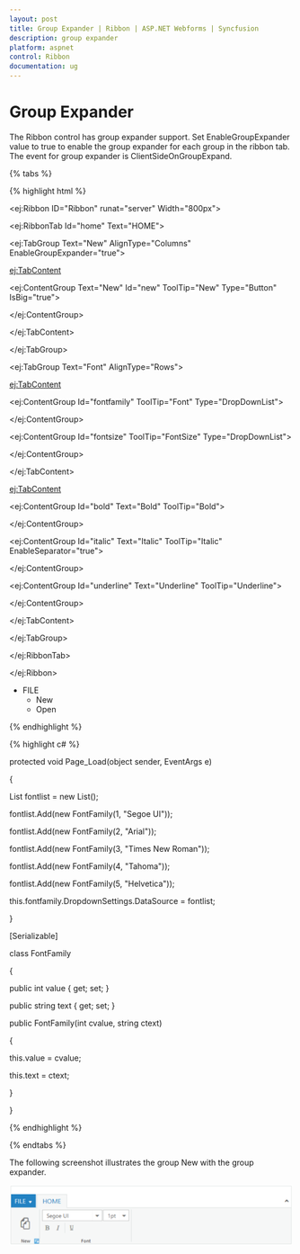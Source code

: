 ```yaml
---
layout: post
title: Group Expander | Ribbon | ASP.NET Webforms | Syncfusion
description: group expander
platform: aspnet
control: Ribbon
documentation: ug
---
```


# Group Expander

The Ribbon control has group expander support. Set EnableGroupExpander value to true to enable the group expander for each group in the ribbon tab. The event for group expander is ClientSideOnGroupExpand.

{% tabs %}

{% highlight html %}


<ej:Ribbon ID="Ribbon" runat="server" Width="800px">

<ApplicationTab ItemID="menu" Type="ApplicationMenu">

<MenuSettings OpenOnClick="false"></MenuSettings>

</ApplicationTab>

<RibbonTabs>

<ej:RibbonTab Id="home" Text="HOME">

<TabGroupCollection>

<ej:TabGroup Text="New" AlignType="Columns" EnableGroupExpander="true">

<ContentCollection>

<ej:TabContent>

<ContentDefaults Width="100" />

<ContentGroupCollection>

<ej:ContentGroup Text="New" Id="new" ToolTip="New" Type="Button" IsBig="true">

<ButtonSettings ContentType="ImageOnly" PrefixIcon="e-ribbon e-new" />

</ej:ContentGroup>

</ContentGroupCollection>

</ej:TabContent>

</ContentCollection>

</ej:TabGroup>

<ej:TabGroup Text="Font" AlignType="Rows">

<ContentCollection>

<ej:TabContent>

<ContentGroupCollection>

<ej:ContentGroup Id="fontfamily" ToolTip="Font" Type="DropDownList">

<DropdownSettings Value="Segoe UI" Text="Fonts" Width="150"></DropdownSettings>

</ej:ContentGroup>

<ej:ContentGroup Id="fontsize" ToolTip="FontSize" Type="DropDownList">

<DropdownSettings Value="1pt" Width="65"></DropdownSettings>

</ej:ContentGroup>

</ContentGroupCollection>

</ej:TabContent>

<ej:TabContent>

<ContentGroupCollection>

<ej:ContentGroup Id="bold" Text="Bold" ToolTip="Bold">

<ButtonSettings ContentType="ImageOnly" Type="Reset" PrefixIcon="e-ribbon bold" Click="executeAction" />

</ej:ContentGroup>

<ej:ContentGroup Id="italic" Text="Italic" ToolTip="Italic" EnableSeparator="true">

<ButtonSettings ContentType="ImageOnly" Type="Reset" PrefixIcon="e-ribbon e-ribbonitalic" />

</ej:ContentGroup>

<ej:ContentGroup Id="underline" Text="Underline" ToolTip="Underline">

<ButtonSettings ContentType="ImageOnly" Type="Reset" PrefixIcon="e-ribbon e-ribbonunderline" />

</ej:ContentGroup>

</ContentGroupCollection>

<ContentDefaults Type="Button" IsBig="false" />

</ej:TabContent>

</ContentCollection>

</ej:TabGroup>

</TabGroupCollection>

</ej:RibbonTab>

</RibbonTabs>



</ej:Ribbon>

<ul id="menu">

<li><a>FILE</a>

<ul>

<li><a>New</a></li>

<li><a>Open</a></li>

</ul>

</li>

</ul>



<style type="text/css">

.e-ribbon .e-new:before {

content: "\e646";

font-size: 36px;

position: relative;

left: -12px;

top: -4px;

}

.e-ribbon .e-ribbonitalic:before {

content: "\e635";

}



.e-ribbon .bold:before {

content: "\e636";

}

.e-ribbon .e-ribbonunderline:before {

content: "\e634";

}

</style>



{% endhighlight %}



{% highlight c# %}





protected void Page_Load(object sender, EventArgs e)

{

List<FontFamily> fontlist = new List<FontFamily>();

fontlist.Add(new FontFamily(1, "Segoe UI"));

fontlist.Add(new FontFamily(2, "Arial"));

fontlist.Add(new FontFamily(3, "Times New Roman"));

fontlist.Add(new FontFamily(4, "Tahoma"));

fontlist.Add(new FontFamily(5, "Helvetica"));

this.fontfamily.DropdownSettings.DataSource = fontlist;

}

[Serializable]

class FontFamily

{

public int value { get; set; }

public string text { get; set; }

public FontFamily(int cvalue, string ctext)

{

this.value = cvalue;

this.text = ctext;

}

}



{% endhighlight %}

{% endtabs %}



The following screenshot illustrates the group New with the group expander.

![](Group-Expander_images/Group-Expander_img1.png)


